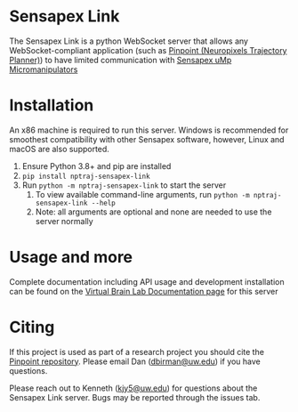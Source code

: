 # Sensapex Link

The Sensapex Link is a python WebSocket server that allows any WebSocket-compliant application (such
as [Pinpoint (Neuropixels Trajectory Planner)](https://github.com/dbirman/NPTrajectoryPlanner/)) to have limited
communication with [Sensapex uMp Micromanipulators](https://www.sensapex.com/products/ump-micromanipulators/)

# Installation

An x86 machine is required to run this server. Windows is recommended for smoothest compatibility with other Sensapex software, however, Linux and macOS are also supported.

1. Ensure Python 3.8+ and pip are installed
2. `pip install nptraj-sensapex-link`
3. Run `python -m nptraj-sensapex-link` to start the server
    1. To view available command-line arguments, run `python -m nptraj-sensapex-link --help`
    2. Note: all arguments are optional and none are needed to use the server normally

# Usage and more

Complete documentation including API usage and development installation can be found on the [Virtual Brain Lab Documentation page](https://virtualbrainlab.org/build/html/05_misc/03_sensapex_link.html)
for this server


# Citing

If this project is used as part of a research project you should cite the [Pinpoint repository](https://github.com/VirtualBrainLab/NPTrajectoryPlanner). Please email Dan (dbirman@uw.edu) if you have questions.

Please reach out to Kenneth (kjy5@uw.edu) for questions about the Sensapex Link server. Bugs may be reported through the issues tab.
